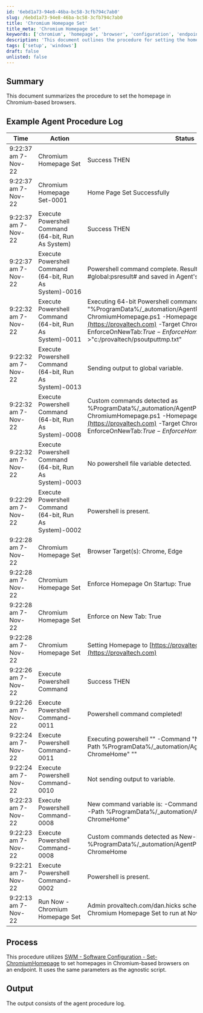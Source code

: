 ```yaml
---
id: '6ebd1a73-94e8-46ba-bc58-3cfb794c7ab0'
slug: /6ebd1a73-94e8-46ba-bc58-3cfb794c7ab0
title: 'Chromium Homepage Set'
title_meta: 'Chromium Homepage Set'
keywords: ['chromium', 'homepage', 'browser', 'configuration', 'endpoint']
description: 'This document outlines the procedure for setting the homepage in Chromium-based browsers using the SWM - Software Configuration - Set-ChromiumHomepage method. It includes a detailed example of agent procedure logs and the process involved in executing the commands.'
tags: ['setup', 'windows']
draft: false
unlisted: false
---
```


## Summary

This document summarizes the procedure to set the homepage in Chromium-based browsers.

## Example Agent Procedure Log

| Time                     | Action                                                                                  | Status                                                 | Link                          |
|--------------------------|-----------------------------------------------------------------------------------------|--------------------------------------------------------|-------------------------------|
| 9:22:37 am 7-Nov-22     | Chromium Homepage Set                                                                   | Success THEN                                           | provaltech.com/dan.hicks      |
| 9:22:37 am 7-Nov-22     | Chromium Homepage Set-0001                                                              | Home Page Set Successfully                              | provaltech.com/dan.hicks      |
| 9:22:37 am 7-Nov-22     | Execute Powershell Command (64-bit, Run As System)                                     | Success THEN                                           | provaltech.com/dan.hicks      |
| 9:22:37 am 7-Nov-22     | Execute Powershell Command (64-bit, Run As System)-0016                                | Powershell command complete. Results returned to global variable #global:psresult# and saved in Agent's Documents tab of server. | provaltech.com/dan.hicks      |
| 9:22:32 am 7-Nov-22     | Execute Powershell Command (64-bit, Run As System)-0011                                | Executing 64-bit Powershell command as System: \"\" -command \"%ProgramData%/_automation/AgentProcedure/ChromeHome/Set-ChromiumHomepage.ps1 -Homepage [https://provaltech.com](https://provaltech.com) -Target Chrome,Edge -EnforceOnNewTab:$True -EnforceHomepageStartup:$True\" >\"c:/provaltech/psoutputtmp.txt\" | provaltech.com/dan.hicks      |
| 9:22:32 am 7-Nov-22     | Execute Powershell Command (64-bit, Run As System)-0013                                | Sending output to global variable.                     | provaltech.com/dan.hicks      |
| 9:22:32 am 7-Nov-22     | Execute Powershell Command (64-bit, Run As System)-0008                                | Custom commands detected as %ProgramData%/_automation/AgentProcedure/ChromeHome/Set-ChromiumHomepage.ps1 -Homepage [https://provaltech.com](https://provaltech.com) -Target Chrome,Edge -EnforceOnNewTab:$True -EnforceHomepageStartup:$True | provaltech.com/dan.hicks      |
| 9:22:32 am 7-Nov-22     | Execute Powershell Command (64-bit, Run As System)-0003                                | No powershell file variable detected.                  | provaltech.com/dan.hicks      |
| 9:22:29 am 7-Nov-22     | Execute Powershell Command (64-bit, Run As System)-0002                                | Powershell is present.                                 | provaltech.com/dan.hicks      |
| 9:22:28 am 7-Nov-22     | Chromium Homepage Set                                                                   | Browser Target(s): Chrome, Edge                        | provaltech.com/dan.hicks      |
| 9:22:28 am 7-Nov-22     | Chromium Homepage Set                                                                   | Enforce Homepage On Startup: True                      | provaltech.com/dan.hicks      |
| 9:22:28 am 7-Nov-22     | Chromium Homepage Set                                                                   | Enforce on New Tab: True                               | provaltech.com/dan.hicks      |
| 9:22:28 am 7-Nov-22     | Chromium Homepage Set                                                                   | Setting Homepage to [https://provaltech.com](https://provaltech.com) | provaltech.com/dan.hicks      |
| 9:22:26 am 7-Nov-22     | Execute Powershell Command                                                              | Success THEN                                           | provaltech.com/dan.hicks      |
| 9:22:26 am 7-Nov-22     | Execute Powershell Command-0011                                                         | Powershell command completed!                          | provaltech.com/dan.hicks      |
| 9:22:24 am 7-Nov-22     | Execute Powershell Command-0011                                                         | Executing powershell \"\" -Command \"New-Item -Type Directory -Path %ProgramData%/_automation/AgentProcedure -Name ChromeHome\" \"\" | provaltech.com/dan.hicks      |
| 9:22:24 am 7-Nov-22     | Execute Powershell Command-0010                                                         | Not sending output to variable.                        | provaltech.com/dan.hicks      |
| 9:22:23 am 7-Nov-22     | Execute Powershell Command-0008                                                         | New command variable is: -Command \"New-Item -Type Directory -Path %ProgramData%/_automation/AgentProcedure -Name ChromeHome\" | provaltech.com/dan.hicks      |
| 9:22:23 am 7-Nov-22     | Execute Powershell Command-0008                                                         | Custom commands detected as New-Item -Type Directory -Path %ProgramData%/_automation/AgentProcedure -Name ChromeHome | provaltech.com/dan.hicks      |
| 9:22:21 am 7-Nov-22     | Execute Powershell Command-0002                                                         | Powershell is present.                                 | provaltech.com/dan.hicks      |
| 9:22:13 am 7-Nov-22     | Run Now - Chromium Homepage Set                                                          | Admin provaltech.com/dan.hicks scheduled procedure Run Now - Chromium Homepage Set to run at Nov 7 2022 9:22 AM |                               |

## Process

This procedure utilizes [SWM - Software Configuration - Set-ChromiumHomepage](<../../powershell/Set-ChromiumHomepage.md>) to set homepages in Chromium-based browsers on an endpoint. It uses the same parameters as the agnostic script.

## Output

The output consists of the agent procedure log.


